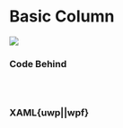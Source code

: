 # Basic Column

![](https://raw.githubusercontent.com/Live-Charts/WebSiteDocs/master/v1/Resources/basiccolumn.jpg)

<pulled></pulled>

### Code Behind

```{wpf,!https://raw.githubusercontent.com/beto-rodriguez/Live-Charts/master/Examples/Wpf/CartesianChart/Basic%20Bars/BasicColumn.xaml.cs}

```
```{uwp,!https://raw.githubusercontent.com/beto-rodriguez/Live-Charts/master/Examples/Uwp/CartesianChart/Basic%20Bars/BasicColumn.xaml.cs}

```
```{wf,!https://raw.githubusercontent.com/beto-rodriguez/Live-Charts/master/Examples/WinForms/Cartesian/BasicBar/BasicColumnExample.cs}

```

### XAML{uwp||wpf}

```{wpf,!https://raw.githubusercontent.com/beto-rodriguez/Live-Charts/master/Examples/Wpf/CartesianChart/Basic%20Bars/BasicColumn.xaml}

```
```{uwp,!https://raw.githubusercontent.com/beto-rodriguez/Live-Charts/master/Examples/Uwp/CartesianChart/Basic%20Bars/BasicColumn.xaml}

```